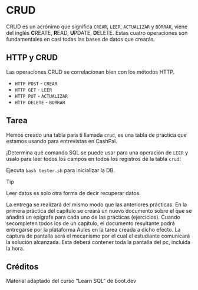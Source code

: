 # CRUD

CRUD es un acrónimo que significa `CREAR`, `LEER`, `ACTUALIZAR` y `BORRAR`, viene del inglés **C**REATE, **R**EAD, **U**PDATE, **D**ELETE. Estas cuatro operaciones son fundamentales en casi todas las bases de datos que crearás.

## HTTP y CRUD

Las operaciones CRUD se correlacionan bien con los métodos HTTP.

- `HTTP POST` - `CREAR`
- `HTTP GET` - `LEER`
- `HTTP PUT` - `ACTUALIZAR`
- `HTTP DELETE` - `BORRAR`

## Tarea

Hemos creado una tabla para ti llamada `crud`, es una tabla de práctica que estamos usando para entrevistas en CashPal.

¡Determina qué comando SQL se puede usar para una operación de `LEER` y úsalo para leer todos los campos en todos los registros de la tabla `crud`!

Ejecuta `bash tester.sh` para inicializar la DB.

> [!TIP]
> Leer datos es solo otra forma de decir recuperar datos.

La entrega se realizará del mismo modo que las anteriores prácticas. En la primera práctica del capítulo se creará un nuevo documento sobre el que se añadirá un epígrafe para cada uno de las prácticas (ejercicios). Cuando secompleten todos los de un capítulo, el documento resultante podrá entregarse por la plataforma Aules en la tarea creada a dicho efecto. La captura de pantalla será el mecanismo por el cual el estudiante comunicará la solución alcanzada. Esta deberá contener toda la pantalla del pc, incluida la hora.

## Créditos

Material adaptado del curso "Learn SQL" de boot.dev
